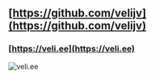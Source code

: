 ## [https://github.com/velijv](https://github.com/velijv)

### [https://veli.ee](https://veli.ee)

![veli.ee](https://veli.ee/img/qr.svg)
